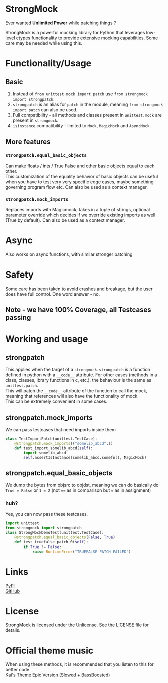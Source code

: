 # StrongMock

Ever wanted **Unlimited Power** while patching things ? 

StrongMock is a powerful mocking library for Python that leverages low-level ctypes functionality to provide extensive mocking capabilities. Some care may be needed while using this.

# Functionality/Usage

## Basic 

1. Instead of `from unittest.mock import patch` use `from strongmock import strongpatch`. 
2. `strongpatch` is an alias for `patch` in the module, meaning `from strongmock import patch` can also be used.
3. Full compatibility - all methods and classes present in `unittest.mock` are present in `strongmock`.
4. `isinstance` compatibility - limited to `Mock`, `MagicMock` and `AsyncMock`.

## More features

### `strongpatch.equal_basic_objects`
Can make floats / ints / True False and other basic objects equal to each other. \
This customization of the equality behavior of basic objects can be useful when you have to test very very specific edge cases, maybe something governing program flow etc. Can also be used as a context manager.

### `strongpatch.mock_imports`
Replaces imports with Magicmock, takes in a tuple of strings, optional parameter override which decides if we override existing imports as well (True by default). Can also be used as a context manager.

# Async

Also works on async functions, with similar stronger patching

# Safety

Some care has been taken to avoid crashes and breakage, but the user does have full control. One word answer - no.
## Note - we have 100% Coverage, all Testcases passing

# Working and usage

## strongpatch

This applies when the target of a `strongmock.strongpatch` is a function defined in python with a `__code__` attribute. For other cases (methods in a class, classes, lbrary functions in c, etc.), the behaviour is the same as `unittest.patch`.\
This will patch the `__code__` attribute of the function to call the mock, meaning that references will also have the functionality of mock. \
This can be extremely convenient in some cases.

## strongpatch.mock_imports

We can pass testcases that need imports inside them

```python
class TestImportPatch(unittest.TestCase):
    @strongpatch.mock_imports(("somelib_abcd",))
    def test_import_somelib_abcd(self):
        import somelib_abcd
        self.assertIsInstance(somelib_abcd.somefn(), MagicMock)
```

## strongpatch.equal_basic_objects

We dump the bytes from objsrc to objdst, meaning we can do basically do `True = False` or `1 = 2` (not `==` as in comparison but `=` as in assignment)

### huh?

Yes, you can now pass these testcases.

```python
import unittest
from strongmock import strongpatch
class StrongMockDemoTest(unittest.TestCase):
    @strongpatch.equal_basic_objects(False, True)
    def test_truefalse_patch_0(self):
        if True != False:
            raise RuntimeError("TRUEFALSE PATCH FAILED")
```

# Links
[PyPi](https://pypi.org/project/strongmock) \
[GitHub](https://github.com/arrmansa/strongmock)

# License
StrongMock is licensed under the Unlicense. See the LICENSE file for details.

# Official theme music
When using these methods, it is recommended that you listen to this for better code. \
[Kai's Theme Epic Version (Slowed + BassBoosted)](https://www.youtube.com/watch?v=uMvNQRSKccg)